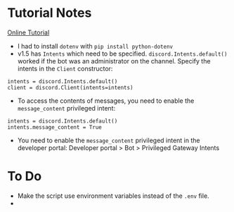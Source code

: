 Tutorial Notes
==============

[Online Tutorial](https://realpython.com/how-to-make-a-discord-bot-python/#creating-a-discord-connection)

- I had to install `dotenv` with `pip install python-dotenv`
- v1.5 has `Intents` which need to be specified. `discord.Intents.default()` worked if the bot was an administrator on the channel. Specify the intents in the `Client` constructor:
```
intents = discord.Intents.default()
client = discord.Client(intents=intents)
```
- To access the contents of messages, you need to enable the `message_content` privileged intent:
```
intents = discord.Intents.default()
intents.message_content = True
```
- You need to enable the `message_content` privileged intent in the developer portal: Developer portal > Bot > Privileged Gateway Intents

To Do
=====
- Make the script use environment variables instead of the `.env` file.
- 